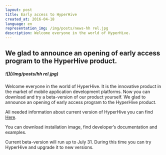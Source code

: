 ```yaml
---
layout: post
title: Early access to HyperHive
created_at: 2016-04-18
language: en
representation_img: /img/posts/news-hh rel.jpg
description: Welcome everyone in the world of HyperHive.
---
```


## We glad to announce an opening of early access program to the HyperHive product.

##### ![](/img/posts/hh rel.jpg)

Welcome everyone in the world of HyperHive. It is the innovative product in the market of mobile application development platforms. Now you can download and try a beta-version of our product yourself. We glad to announce an opening of early access program to the HyperHive product.  
 
All needed information about current version of HyperHive you can find [Here][HH].  
 
You can download installation image, find developer’s documentation and examples.  
 
Current beta-version will run up to July 31. During this time you can try HyperHive and upgrade it to new versions.  


[//]: #
   [HH]: <http://hhive.eap.eigenmethod.com>

